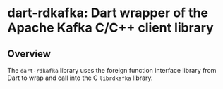 # dart-rdkafka: Dart wrapper of the Apache Kafka C/C++ client library

## Overview

The `dart-rdkafka` library uses the foreign function interface library from Dart
to wrap and call into the C `librdkafka` library.
